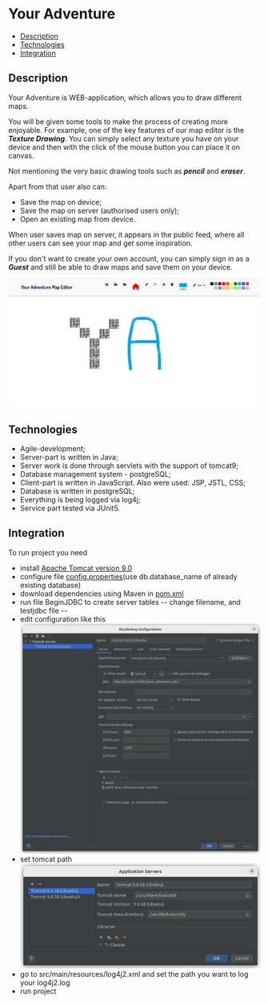 # Your Adventure

- [Description](#description)
- [Technologies](#technologies)
- [Integration](#integration)

## Description

Your Adventure is WEB-application, which allows you to draw different maps.

You will be given some tools to make the process of creating more enjoyable.
For example, one of the key features of our map editor is the ***Texture Drawing***.
You can simply select any texture you have on your device and then
with the click of the mouse button you can place it on canvas.

Not mentioning the very basic drawing tools such as ***pencil*** and ***eraser***.

Apart from that user also can:
- Save the map on device;
- Save the map on server (authorised users only);
- Open an existing map from device.

When user saves map on server, it appears in the public feed, where all other users can see
your map and get some inspiration.

If you don't want to create your own account, you can simply sign in as a ***Guest*** and still
be able to draw maps and save them on your device.

![Map editor interface](https://github.com/exhaustedkid/your-adventure/blob/dev/Resources/Screenshots/interface.png)


## Technologies

- Agile-development;
- Server-part is written in Java;
- Server work is done through servlets with the support of tomcat9;
- Database management system - postgreSQL;
- Client-part is written in JavaScript. Also were used: JSP, JSTL, CSS;
- Database is written in postgreSQL;
- Everything is being logged via log4j;
- Service part tested via JUnit5.


## Integration

To run project you need
- install [Apache Tomcat version 9.0](https://tomcat.apache.org/download-90.cgi)
- configure file [config.properties](https://github.com/exhaustedkid/your-adventure/blob/dev/src/main/resources/config.properties)(use db.database_name of already existing database)
- download dependencies using Maven in [pom.xml](https://github.com/exhaustedkid/your-adventure/blob/dev/pom.xml)
- run file BeginJDBC to create server tables -- change filename, and testjdbc file --
- edit configuration like this ![configurations](https://github.com/exhaustedkid/your-adventure/blob/readme/Resources/Screenshots/configuration.png)
- set tomcat path ![tomcat_path](https://github.com/exhaustedkid/your-adventure/blob/readme/Resources/Screenshots/tomcat_path.png)
- go to src/main/resources/log4j2.xml and set the path you want to log your log4j2.log
- run project
